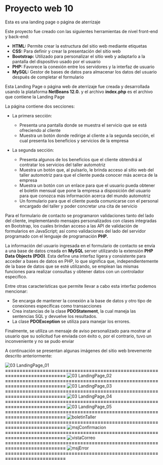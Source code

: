 # Proyecto web 10
Esta es una landing page o página de aterrizaje

Este proyecto fue creado con las siguientes herramientas de nivel front-end y back-end:

- **HTML:**	Permite crear la estructura del sitio web mediante etiquetas
- **CSS:**	Para definir y crear la presentación del sitio web
- **Bootstrap:** Utilizado para personalizar el sitio web y adaptarlo a la pantalla del dispositivo usado por el usuario
- **PHP:**	Favorece la conexión entre los servidores y la interfaz de usuario
- **MySQL:** Gestor de bases de datos para almacenar los datos del usuario después de completar el formulario

Esta Landing Page o página web de aterrizaje fue creada y desarrollada usando la plataforma **NetBeans 12.0.** y el archivo **index.php** es el archivo que contiene la Landing Page

La página contiene dos secciones:

- La primera sección:
    -	Presenta una pantalla donde se muestra el servicio que se está ofreciendo al cliente
    -   Muestra un botón donde redirige al cliente a la segunda sección, el cual presenta los beneficios y servicios de la empresa

- La segunda sección:
    -	Presenta algunos de los beneficios que el cliente obtendrá al contratar los servicios del taller automotriz
    -	Muestra un botón que, al pulsarlo, le brinda acceso al sitio web del taller automotriz para que el cliente pueda conocer más acerca de la empresa
    -	Muestra un botón con un enlace para que el usuario pueda obtener el boletín mensual que pone la empresa a disposición del usuario para que conozca más información acerca del mundo automotriz
    -	Un formulario para que el cliente pueda comunicarse con el personal encargado del taller y poder concretar una cita de servicio

Para el formulario de contacto se programaron validaciones tanto del lado del cliente, implementando mensajes personalizados con clases integradas en Bootstrap, los cuales brindan acceso a las API de validación de formularios en JavaScript; así como validaciones del lado del servidor programado con el lenguaje de programación **PHP.**

La información del usuario ingresada en el formulario de contacto se envía a una base de datos creada en **MySQL** server utilizando la extensión **PHP Data Objects (PDO)**. Esta define una interfaz ligera y consistente para acceder a bases de datos en PHP, lo que significa que, independientemente de la base de datos que se esté utilizando, se emplean las mismas funciones para realizar consultas y obtener datos con un controlador específico.

Entre otras características que permite llevar a cabo esta interfaz podemos mencionar:
-	Se encarga de mantener la conexión a la base de datos y otro tipo de conexiones específicas como transacciones
-	Crea instancias de la clase **PDOStatement**, la cual maneja las sentencias SQL y devuelve los resultados. 
-	La clase **PDOException** se utiliza para manejar los errores.

Finalmente, se utiliza un mensaje de aviso personalizado para mostrar al usuario que su solicitud fue enviada con éxito o, por el contrario, tuvo un inconveniente y no se pudo enviar

A continuación se presentan algunas imágenes del sitio web brevemente descrito anteriormente:

![03  LandingPage_01](https://github.com/misproyectosweb/proyecto-web-10/assets/98922137/0d591f4d-a299-497e-b897-a9d494edf62f)
**==========================================================================**
![03  LandingPage_02](https://github.com/misproyectosweb/proyecto-web-10/assets/98922137/42e0ba31-5098-4bf4-a336-7537ba4b0bf2)
**==========================================================================**
![03  LandingPage_03](https://github.com/misproyectosweb/proyecto-web-10/assets/98922137/d28ad5bd-6bf7-469a-b680-9171c663e1e1)
**==========================================================================**
![03  LandingPage_04](https://github.com/misproyectosweb/proyecto-web-10/assets/98922137/1ab52aec-2034-4aec-a2eb-4d8a1c24676f)
**==========================================================================**
![03  LandingPage_05](https://github.com/misproyectosweb/proyecto-web-10/assets/98922137/b623c17c-4848-48fa-add5-3c3b799b06a7)
**==========================================================================**
![boletinTaller](https://github.com/misproyectosweb/proyecto-web-10/assets/98922137/7d371109-5f5b-4728-b978-315e4806f9bc)
**==========================================================================**
![msjConfirmacion](https://github.com/misproyectosweb/proyecto-web-10/assets/98922137/435ad439-74f4-46e1-942c-a88f79a9918b)
**==========================================================================**
![vistaCorreo](https://github.com/misproyectosweb/proyecto-web-10/assets/98922137/cc1a0d16-e445-4377-9187-32b3377a2640)
**==========================================================================**
![msjError](https://github.com/misproyectosweb/proyecto-web-10/assets/98922137/cf2c098d-c40b-4a36-bbfd-464471af8a31)
**==========================================================================**






